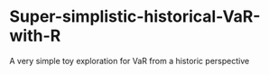 # Super-simplistic-historical-VaR-with-R
A very simple toy exploration for VaR from a historic perspective
